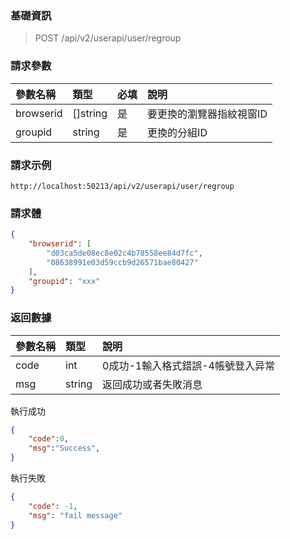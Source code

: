 ### 基礎資訊

> POST /api/v2/userapi/user/regroup

### 請求參數

|參數名稱|類型|必填|說明|
|:--------- |:-------- |:---- |:------------------------ |
| browserid | []string |是|要更換的瀏覽器指紋視窗ID |
| groupid | string |是|更換的分組ID |

### 請求示例

```
http://localhost:50213/api/v2/userapi/user/regroup
```

### 請求體

```json
{
    "browserid": [
        "d03ca5de08ec8e02c4b78558ee84d7fc",
        "08638991e03d59ccb9d26571bae80427"
	],
    "groupid": "xxx"
}
```

### 返回數據

|參數名稱|類型|說明|
|:-------- |:------ |:------------------------------ |
| code | int | 0成功-1輸入格式錯誤-4帳號登入异常|
| msg | string |返回成功或者失敗消息|

執行成功

```json
{
	"code":0,
	"msg":"Success",
}
```

執行失敗

```json
{
	"code": -1,
	"msg": "fail message"
}
```

